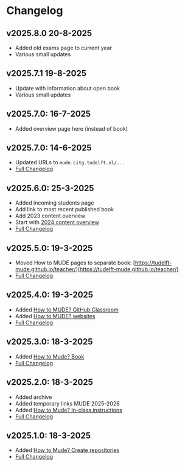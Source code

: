 # Changelog

## v2025.8.0 20-8-2025
- Added old exams page to current year
- Various small updates

## v2025.7.1 19-8-2025
- Update with information about open book
- Various small updates

## v2025.7.0: 16-7-2025
- Added overview page here (instead of book)

## v2025.7.0: 14-6-2025
- Updated URLs to `mude.citg.tudelft.nl/...`
- [Full Changelog](https://github.com/TUDelft-MUDE/TUDelft-MUDE.github.io/releases/tag/v2025.6.0)

## v2025.6.0: 25-3-2025
- Added incoming students page
- Add link to most recent published book
- Add 2023 content overview
- Start with [2024 content overview](./archive/2024/overview.md)
- [Full Changelog](https://github.com/TUDelft-MUDE/TUDelft-MUDE.github.io/releases/tag/v2025.6.0)

## v2025.5.0: 19-3-2025
- Moved How to MUDE pages to separate book: [https://tudelft-mude.github.io/teacher/](https://tudelft-mude.github.io/teacher/)
- [Full Changelog](https://github.com/TUDelft-MUDE/TUDelft-MUDE.github.io/releases/tag/v2025.5.0)

## v2025.4.0: 19-3-2025
- Added [How to MUDE? GitHub Classroom](https://tudelft-mude.github.io/teacher/github-classroom.html)
- Added [How to MUDE? websites](https://tudelft-mude.github.io/teacher/websites.html)
- [Full Changelog](https://github.com/TUDelft-MUDE/TUDelft-MUDE.github.io/releases/tag/v2025.4.0)

## v2025.3.0: 18-3-2025
- Added [How to Mude? Book](https://tudelft-mude.github.io/teacher/book.html)
- [Full Changelog](https://github.com/TUDelft-MUDE/TUDelft-MUDE.github.io/releases/tag/v2025.3.0)

## v2025.2.0: 18-3-2025
- Added archive
- Added temporary links MUDE 2025-2026
- Added [How to Mude? In-class instructions](https://tudelft-mude.github.io/teacher/in-class.html)
- [Full Changelog](https://github.com/TUDelft-MUDE/TUDelft-MUDE.github.io/releases/tag/v2025.2.0)

## v2025.1.0: 18-3-2025
- Added [How to Mude? Create repositories](https://tudelft-mude.github.io/teacher/assignment_repo.html)
- [Full Changelog](https://github.com/TUDelft-MUDE/TUDelft-MUDE.github.io/releases/tag/v2025.1.0)
